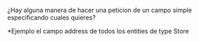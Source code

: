 ¿Hay alguna manera de hacer una peticion de un campo simple especificando cuales quieres?

*Ejemplo el campo address de todos los entities de type Store